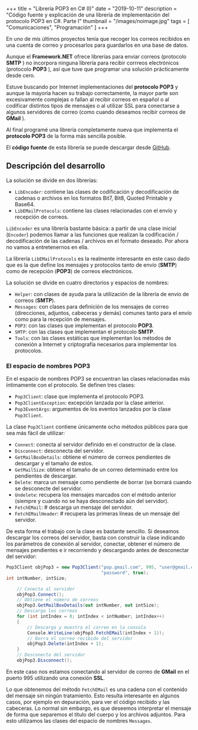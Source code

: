 +++
title = "Librería POP3 en C# (I)"
date = "2019-10-11"
description = "Código fuente y explicación de una librería de implementación del protocolo POP3 en C#. Parte I"
thumbnail = "/images/noimage.jpg"
tags = [ "Comunicaciones", "Programación" ]
+++

En uno de mis últimos proyectos tenía que recoger los correos recibidos en una cuenta de correo y procesarlos para guardarlos en 
una base de datos.
	
Aunque el **Framework.NET** ofrece librerías para enviar correos (protocolo **SMTP** ) no incorpora ninguna librería para
recibir corrreos electrónicos (protocolo **POP3** ), así que tuve que programar una solución prácticamente desde cero.
	
Estuve buscando por Internet implementaciones del **protocolo POP3** y aunque la mayoría hacen su trabajo correctamente, la mayor
parte son excesivamente complejas o fallan al recibir correos en español o al codificar distintos tipos de mensajes o al utilizar
SSL para conectarse a algunos servidores de correo (como cuando deseamos recibir correos de **GMail** ).
	
Al final programé una librería completamente nueva que implementa el **protocolo POP3** de la forma más sencilla posible.

El **código fuente** de esta librería se puede descargar desde [GitHub](https://github.com/jbautistam/Pop3).

## Descripción del desarrollo

La solución se divide en dos librerías:


* `LibEncoder`: contiene las clases de codificación y decodificación de cadenas o archivos en los formatos Bit7, Bit8, Quoted Printable y
Base64.
* `LibEMailProtocols`: contiene las clases relacionadas con el envío y recepción de correos.
	
`LibEncoder` es una librería bastante básica: a partir de una clase inicial (`Encoder`) podemos llamar a las funciones que realizan
la codificación / decodificación de las cadenas / archivos en el formato deseado. Por ahora no vamos a entretenernos en ella.
	
La librería `LibEMailProtocols` es la realmente interesante en este caso dado que es la que define los mensajes y protocolos tanto de
envío (**SMTP**) como de recepción (**POP3**) de correos electrónicos.
	
La solución se divide en cuatro directorios y espacios de nombres:

* `Helper`: con clases de ayuda para la utilización de la librería de envío de correos (**SMTP**).
* `Messages`: con clases para definición de los mensajes de correo (direcciones, adjuntos, cabeceras y demás) comunes tanto para
el envío como para la recepción de mensajes.
* `POP3`: con las clases que implementan el protocolo **POP3**.
* `SMTP`: con las clases que implementan el protocolo **SMTP**.
* `Tools`: con las clases estáticas que implementan los métodos de conexión a Internet y criptografía necesarios para implementar
los protocolos.

### El espacio de nombres POP3

En el espacio de nombres POP3 se encuentran las clases relacionadas más íntimamente con el protocolo. Se definen tres clases:

* `Pop3Client`: clase que implementa el protocolo POP3.
* `Pop3ClientException`: excepción lanzada por la clase anterior.
* `Pop3EventArgs`: argumentos de los eventos lanzados por la clase `Pop3Client`.
	
La clase `Pop3Client` contiene únicamente ocho métodos públicos para que sea más fácil de utilizar:

* `Connect`: conecta al servidor definido en el constructor de la clase.
* `Disconnect`: desconecta del servidor.
* `GetMailBoxDetails`: obtiene el número de correos pendientes de descargar y el tamaño de estos.
* `GetMailSize`: obtiene el tamaño de un correo determinado entre los pendientes de descargar.
* `Delete`: marca un mensaje como pendiente de borrar (se borrará cuando se desconecte del servidor.
* `Undelete`: recupera los mensajes marcados con el método anterior (siempre y cuando no se haya desconectado
aún del servidor).
* `FetchEMail`: # descarga un mensaje del servidor.
* `FetchEMailHeader`: # recupera las primeras líneas de un mensaje del servidor.
	
De esta forma el trabajo con la clase es bastante sencillo. Si deseamos descargar los correos del servidor, basta con construir la clase indicando los
parámetros de conexión al servidor, conectar, obtener el número de mensajes pendientes e ir recorriendo y descargando antes de desconectar del servidor:
	
```csharp
Pop3Client objPop3 = new Pop3Client("pop.gmail.com", 995, "user@gmail.com", 
									"password", true);
int intNumber, intSize;

	// Conecta al servidor
	objPop3.Connect();
	// Obtiene el número de correos
	objPop3.GetMailBoxDetails(out intNumber, out intSize);
	// Descarga los correos
	for (int intIndex = 0; intIndex < intNumber; intIndex++)
	{ 
		// Descarga y muestra el correo en la consola
		Console.WriteLine(objPop3.FetchEMail(intIndex + 1));
	  	// Borra el correo recibido del servidor
	  	objPop3.Delete(intIndex + 1);
	}
	// Desconecta del servidor
	objPop3.Disconnect();
```
	
En este caso nos estamos conectando al servidor de correo de **GMail** en el puerto 995 utilizando una conexión **SSL**.

Lo que obtenemos del método `FetchEMail` es una cadena con el contenido del mensaje sin ningún tratamiento. Esto resulta interesante en algunos casos, por
ejemplo en depuración, para ver el código recibido y las cabeceras. Lo normal sin embargo, es que deseemos interpretar el mensaje de forma que separemos el 
título del cuerpo y los archivos adjuntos. Para esto utilizamos las clases del espacio de nombres `Messages`.
